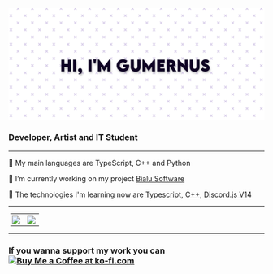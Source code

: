 <img src="https://raw.githubusercontent.com/gumernus/gumernus/main/banner.jpg" align="center"></img>


### Developer, Artist and IT Student

---
🧻 My main languages are TypeScript, C++ and Python

🔭 I’m currently working on my project [Bialu Software](https://github.com/Bialu-Software/)

🔬 The technologies I'm learning now are [Typescript](https://github.com/microsoft/TypeScript), [C++](https://cplusplus.com), [Discord.js V14](https://github.com/discordjs/discord.js/)

---

<table style="border-radius:6px;" >
  <tr>
    <td align="center" style="padding=0;width=50%;">
      <img align="center" style="padding=0;" src="https://grs.quantumly.dev/api/?username=gumernus&show_icons=true&title_color=4F8CC9&text_color=9f9f9f&bg_color=00000000&hide_border=true&icon_color=4F8CC9&hide_title=true&count_private=true" />
    </td>
    <td align="center" style="padding=0;width=50%;">
      <img align="center" style="padding=0;" src="https://grs.quantumly.dev/api/top-langs/?username=gumernus&layout=compact&show_icons=true&title_color=4F8CC9&text_color=9f9f9f&bg_color=00000000&hide_border=true&icon_color=00000000&count_private=true" />
    </td>
  </tr>
</table>

---

### If you wanna support my work you can <a href='https://ko-fi.com/R5R5FTFAZ' target='_blank'><img height='36' style='border:0px;height:36px;' src='https://cdn.ko-fi.com/cdn/kofi2.png?v=3' border='0' alt='Buy Me a Coffee at ko-fi.com' /></a>
